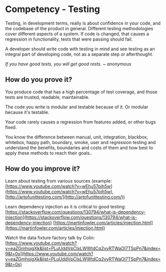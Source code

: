 # Competency - Testing

Testing, in development terms, really is about confidence in your code, and the codebase of the product in general. Different testing methodologies cover different aspects of a system. If code is changed, that causes a regression in functionality, tests that were passing should fail.

A developer should write code with testing in mind and see testing as an integral part of developing code, not as a separate step or afterthought. 

*If you have good tests, you will get good rests. ~ anonymous*

## How do you prove it?

You produce code that has a high percentage of test coverage, and those tests are trusted, readable, maintainable.

The code you write is modular and testable because of it.  Or modular because it's testable. 

Your code rarely causes a regression from features added, or other bugs fixed.

You know the difference between manual, unit, integration, blackbox, whitebox, happy path, boundary, smoke, user and regression testing and understand the benefits, boundaries and costs of them and how best to apply these methods to reach their goals..

## How do you improve it?

Learn about testing from various sources (example: [https://www.youtube.com/watch?v=wEhu57pih5w](https://www.youtube.com/watch?v=wEhu57pih5w), [http://artofunittesting.com/](http://artofunittesting.com/)) 

Learn dependency injection as it is critical to good testing: [https://stackoverflow.com/questions/130794/what-is-dependency-injection](https://stackoverflow.com/questions/130794/what-is-dependency-injection) [https://martinfowler.com/articles/injection.html](https://martinfowler.com/articles/injection.html) 

Watch the data fixture factory talk by Colin: [https://www.youtube.com/watch?v=eaZGmhojgXk&list=PLuUddVpCIxLWWtdCq2vyRTWaOI7TSpPn7&index=9&t=0s](https://www.youtube.com/watch?v=eaZGmhojgXk&list=PLuUddVpCIxLWWtdCq2vyRTWaOI7TSpPn7&index=9&t=0s)

